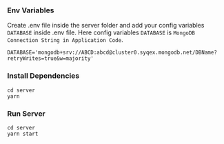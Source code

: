 ### Env Variables

Create .env file inside the server folder and add your config variables `DATABASE` inside .env file. Here config variables `DATABASE` is `MongoDB Connection String in Application Code`.

```
DATABASE='mongodb+srv://ABCD:abcd@cluster0.syqex.mongodb.net/DBName?retryWrites=true&w=majority'
```

### Install Dependencies

```
cd server
yarn
```

### Run Server

```
cd server
yarn start
```
